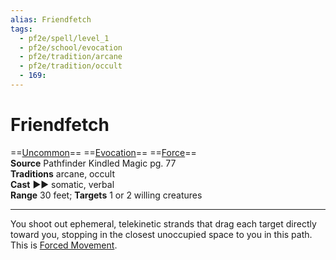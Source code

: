 ```yaml
---
alias: Friendfetch
tags:
  - pf2e/spell/level_1
  - pf2e/school/evocation
  - pf2e/tradition/arcane
  - pf2e/tradition/occult
  - 169:
---
```


# Friendfetch

==[Uncommon](Uncommon.md)== ==[Evocation](Evocation.md)== ==[Force](Force.md)==  
__Source__ Pathfinder Kindled Magic pg. 77  
**Traditions** arcane, occult  
**Cast** ►► somatic, verbal  
**Range** 30 feet; **Targets** 1 or 2 willing creatures

---

You shoot out ephemeral, telekinetic strands that drag each target directly toward you, stopping in the closest unoccupied space to you in this path. This is [Forced Movement](Forced%20Movement.md).
